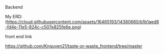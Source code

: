 Backend

My ERD: (https://cloud.githubusercontent.com/assets/16465193/14380660/b1b1aed8-fd4e-11e5-824c-c507e825fe6e.png)

front end link

https://github.com/Knguyen21/taste-or-waste_frontend/tree/master
